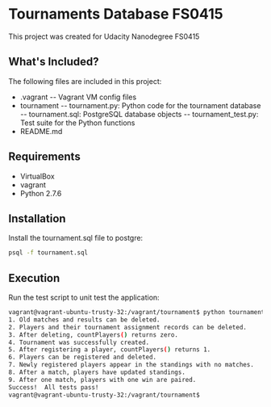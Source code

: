 # Tournaments Database FS0415
This project was created for Udacity Nanodegree FS0415

## What's Included?
The following files are included in this project:
- .vagrant
-- Vagrant VM config files
- tournament
-- tournament.py: Python code for the tournament database
-- tournament.sql: PostgreSQL database objects
-- tournament_test.py: Test suite for the Python functions
- README.md

## Requirements
- VirtualBox
- vagrant
- Python 2.7.6

## Installation
Install the tournament.sql file to postgre:

```bash
psql -f tournament.sql
```

## Execution
Run the test script to unit test the application:

```bash
vagrant@vagrant-ubuntu-trusty-32:/vagrant/tournament$ python tournament_test.py
1. Old matches and results can be deleted.
2. Players and their tournament assignment records can be deleted.
3. After deleting, countPlayers() returns zero.
4. Tournament was successfully created.
5. After registering a player, countPlayers() returns 1.
6. Players can be registered and deleted.
7. Newly registered players appear in the standings with no matches.
8. After a match, players have updated standings.
9. After one match, players with one win are paired.
Success!  All tests pass!
vagrant@vagrant-ubuntu-trusty-32:/vagrant/tournament$
```
